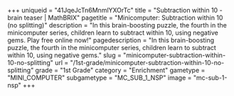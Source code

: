 +++
uniqueid = "41JqeJcTn6MnmlYXOrTc"
title = "Subtraction within 10 - brain teaser | MathBRIX"
pagetitle = "Minicomputer: Subtraction within 10 (no splitting)"
description = "In this brain-boosting puzzle, the fourth in the minicomputer series, children learn to subtract within 10, using negative gems. Play free online now!"
pagedescription = "In this brain-boosting puzzle, the fourth in the minicomputer series, children learn to subtract within 10, using negative gems."
slug = "minicomputer-subtraction-within-10-no-splitting"
url = "/1st-grade/minicomputer-subtraction-within-10-no-splitting"
grade = "1st Grade"
category = "Enrichment"
gametype = "MINI_COMPUTER"
subgametype = "MC_SUB_1_NSP"
image = "mc-sub-1-nsp"
+++